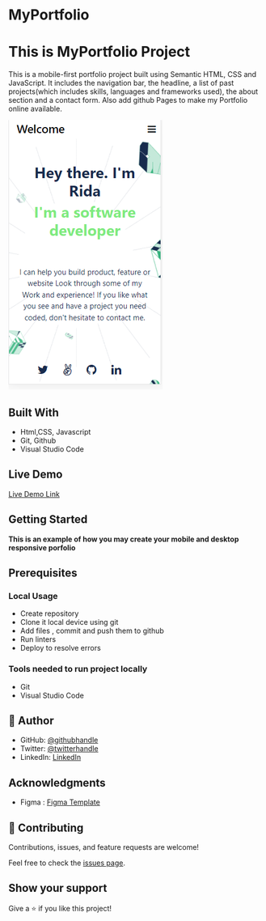 # MyPortfolio
# This is MyPortfolio Project

   This is a mobile-first portfolio project built using Semantic HTML, CSS and JavaScript. It includes the navigation bar, the headline, a list of past projects(which includes skills, languages and frameworks used), the about section and a contact form.
   Also add github Pages to make my Portfolio online available.


  ![screenshot](./Images/newPort.png)
  
  ## Built With

- Html,CSS, Javascript
- Git, Github
- Visual Studio Code

## Live Demo

[Live Demo Link](https://ridaarif98.github.io/NewPortfolio/)



## Getting Started

**This is an example of how you may create your mobile and desktop responsive porfolio**

## Prerequisites

### Local Usage
- Create repository
- Clone it local device using git
- Add files , commit and push them to github
- Run linters 
- Deploy to resolve errors

### Tools needed to run project locally
- Git
- Visual Studio Code


## 👤 Author

- GitHub: [@githubhandle](https://github.com/ridaarif98)
- Twitter: [@twitterhandle](https://twitter.com/Rida29984906)
- LinkedIn: [LinkedIn](https://www.linkedin.com/in/rida-arif-90945520b/)


## Acknowledgments

- Figma : [Figma Template](https://www.figma.com/file/l7SqJ3ZfkAKih9sFxvWSR4/Microverse-Student-Project-1?node-id=1%3A468)


## 🤝 Contributing

Contributions, issues, and feature requests are welcome!

Feel free to check the [issues page](https://github.com/ridaarif98/NewPortfolio/issues).



## Show your support

Give a ⭐️ if you like this project!